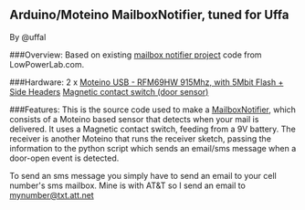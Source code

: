 Arduino/Moteino MailboxNotifier, tuned for Uffa
----------------
By @uffal

###Overview:
Based on existing [mailbox notifier project](https://github.com/LowPowerLab/MailboxNotifier) code from LowPowerLab.com.


###Hardware:
2 x [Moteino USB - RFM69HW 915Mhz, with 5Mbit Flash + Side Headers](https://lowpowerlab.com/shop/moteinousb)
[Magnetic contact switch (door sensor)](https://www.adafruit.com/products/375)


###Features:
This is the source code used to make a [MailboxNotifier](http://lowpowerlab.com/?p=519), which consists of a Moteino
based sensor that detects when your mail is delivered. It uses a Magnetic contact switch, feeding from a 9V battery.
The receiver is another Moteino that runs the receiver sketch, passing the information to the python script which sends an email/sms message when a door-open event is detected.

To send an sms message you simply have to send an email to your cell number's sms mailbox. Mine is with AT&T so I send an email to mynumber@txt.att.net

